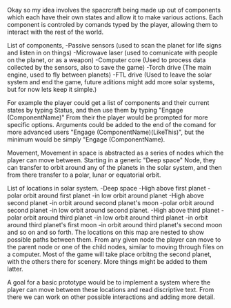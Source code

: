 Okay so my idea involves the spacrcraft being made up out of components which each have their own states and allow it to make various actions. 
Each component is controled by comands typed by the player, allowing them to interact with the rest of the world.

List of components,
  -Passive sensors (used to scan the planet for life signs and listen in on things)
  -Microwave laser (used to comunicate with people on the planet, or as a weapon)
  -Computer core (Used to process data collected by the sensors, also to save the game)
  -Torch drive (The main engine, used to fly between planets)
  -FTL drive (Used to leave the solar system and end the game, future aditions might add more solar systems, but for now lets keep it simple.)
  
For example the player could get a list of components and their current states by typing Status, and then use them by typing "Engage (ComponentName)" From their the player would be prompted for more specific options. Arguments could be added to the end of the comand for more advanced users "Engage (ComponentName)(LikeThis)", but the minimum would be simply "Engage (ComponentName).

Movement,
Movement in space is abstracted as a series of nodes which the player can move between. Starting in a generic "Deep space" Node, they can transfer to orbit around any of the planets in the solar system, and then from there transfer to a polar, lunar or equatorial orbit.

List of locations in solar system.
  -Deep space
    -High above first planet
      -polar orbit around first planet
      -in low orbit around planet
    -High above second planet
        -in orbit around second planet's moon
      -polar orbit around second planet
      -in low orbit around second planet.
    -High above third planet
      -polar orbit around third planet
      -in low orbit around third planet
        -in orbit around third planet's first moon
        -in orbit around third planet's second moon
and so on and so forth.
The locations on this map are nested to show possible paths between them. From any given node the player can move to the parent node or one of the child nodes, similar to moving through files on a computer. Most of the game will take place orbitng the second planet, with the others there for scenery. More things might be added to them latter.

A goal for a basic prototype would be to implement a system where the player can move between these locations and read discriptive text. From there we can work on other possible interactions and adding more detail.

